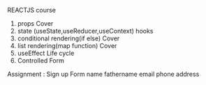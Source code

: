 REACTJS course

1. props Cover
2. state (useState,useReducer,useContext) hooks
3. conditional rendering(if else) Cover
4. list rendering(map function) Cover
5. useEffect Life cycle
6. Controlled Form

Assignment :
Sign up Form
name
fathername
email
phone
address
